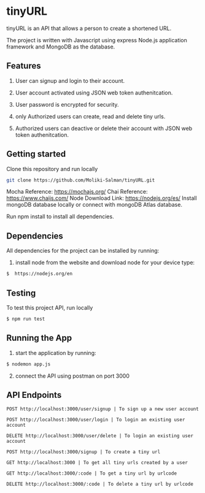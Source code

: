 
# tinyURL

tinyURL is an API that allows a person to create a shortened URL.

The project is written with Javascript using express Node.js application framework and MongoDB as the database.
## Features

1. User can signup and login to their account. 

2. User account activated using JSON web token authenitcation. 

3. User password is encrypted for security.

4. only Authorized users can create, read and delete tiny urls. 

5. Authorized users can deactive or delete their account  with JSON web token authenitcation. 


## Getting started

Clone this repository and run locally
```bash
git clone https://github.com/Moliki-Salman/tinyURL.git
```

Mocha Reference: https://mochajs.org/
Chai Reference: https://www.chaijs.com/
Node Download Link: https://nodejs.org/es/
Install mongoDB database locally or connect with mongoDB Atlas database.

Run npm install to install all dependencies.

## Dependencies
 

All dependencies  for the project can be installed by running: 

1. install node from the website and download node for your device type:
```bash
$  https://nodejs.org/en
```

## Testing 
 
To test this project API, run locally

```bash
$ npm run test
```

## Running the App

1. start the application by running:
```bash
$ nodemon app.js 
```
2. connect the API using postman on port 3000


## API Endpoints


```http
POST http://localhost:3000/user/signup | To sign up a new user account 
```
```http
POST http://localhost:3000/user/login | To login an existing user account 
```
```http
DELETE http://localhost:3000/user/delete | To login an existing user account 
```
```http
POST http://localhost:3000/signup | To create a tiny url
```
```http
GET http://localhost:3000 | To get all tiny urls created by a user
```
```http
GET http://localhost:3000/:code | To get a tiny url by urlcode
```
```http
DELETE http://localhost:3000/:code | To delete a tiny url by urlcode
```
